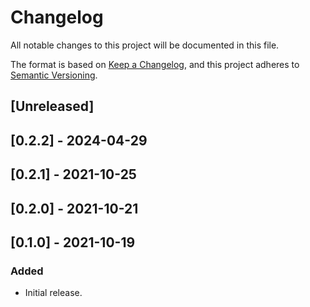 # Changelog

All notable changes to this project will be documented in this file.

The format is based on [Keep a Changelog](https://keepachangelog.com/en/1.0.0/),
and this project adheres to [Semantic Versioning](https://semver.org/spec/v2.0.0.html).

## [Unreleased]

## [0.2.2] - 2024-04-29

## [0.2.1] - 2021-10-25

## [0.2.0] - 2021-10-21

## [0.1.0] - 2021-10-19

### Added

- Initial release.
